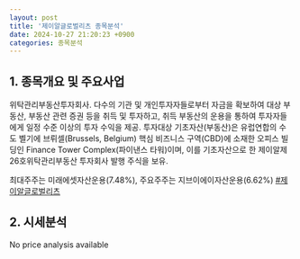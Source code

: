 ```yaml
---
layout: post
title: '제이알글로벌리츠 종목분석'
date: 2024-10-27 21:20:23 +0900
categories: 종목분석
---
```


## 1. 종목개요 및 주요사업

위탁관리부동산투자회사. 다수의 기관 및 개인투자자들로부터 자금을 확보하여 대상 부동산, 부동산 관련 증권 등을 취득 및 투자하고, 취득 부동산의 운용을 통하여 투자자들에게 일정 수준 이상의 투자 수익을 제공. 투자대상 기초자산(부동산)은 유럽연합의 수도 벨기에 브뤼셀(Brussels, Belgium) 핵심 비즈니스 구역(CBD)에 소재한 오피스 빌딩인 Finance Tower Complex(파이낸스 타워)이며, 이를 기초자산으로 한 제이알제26호위탁관리부동산 투자회사 발행 주식을 보유.

최대주주는 미래에셋자산운용(7.48%), 주요주주는 지브이에이자산운용(6.62%)
[#제이알글로벌리츠](#)

## 2. 시세분석

No price analysis available
